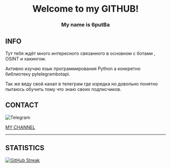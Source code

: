 <h1 align="center">Welcome to my GITHUB!</a> 
<h3 align="center">My name is 6putBa </a>

## INFO 
Тут тебя ждёт много интересного связанного в основном с ботами , OSINT и хакингом.

Активно изучаю язык программирования Python а конкретно библиотеку  pytelegrambotapi.

Так же веду свой канал в телеграм где изредка но довольно понятно пытаюсь обучить тому что знаю своих подписчиков.

 

## CONTACT 

![Telegram](https://img.shields.io/badge/Telegram-2CA5E0?style=for-the-badge&logo=telegram&logoColor=white)

[MY CHANNEL](http://t.me/defgetstart)
____

## STATISTICS 

[![GitHub Streak](http://github-readme-streak-stats.herokuapp.com?user=6putBa&theme=dark&hide_border=true&date_format=M%20j%5B%2C%20Y%5D&locale=ru)](https://git.io/streak-stats)
